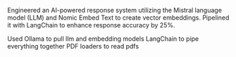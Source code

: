 Engineered an AI-powered response system utilizing the Mistral language model (LLM) and Nomic Embed Text
to create vector embeddings. Pipelined it with LangChain to enhance response accuracy by 25%.

Used Ollama to pull llm and embedding models
LangChain to pipe everything together
PDF loaders to read pdfs
